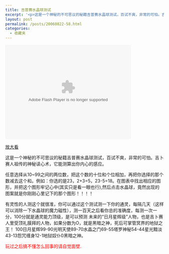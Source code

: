 ```yaml
---
title: 吉普赛水晶球测试
excerpt: '<p>这是一个神秘的不可思议的秘籍吉普赛水晶球测试，百试不爽，非常的可怕。吉卜赛人祖传的神秘读心术，它能测算出你内心的感应。</p>'
layout: post
permalink: /posts/20060822-58.html
categories:
  - 收藏夹
---
```

<embed src="http://www.msnkk.com/uploadfile/200608/msnkk-com.swf" width="400" height="300" scale="noborder" play="true" loop="true" menu="false" wmode="Window" quality="1" type="application/x-shockwave-flash">
</embed>

<a target="_blank" href="http://www.msnkk.com/uploadfile/200608/msnkk-com.swf">放大看</a>

这是一个神秘的不可思议的秘籍吉普赛水晶球测试，百试不爽，非常的可怕。吉卜赛人祖传的神秘读心术，它能测算出你内心的感应。

任意选择从10~99之间的两位数，把这个数的十位和个位相加，再把你选择的那个数减去这个和。例如：你选的是23，2+3=5，23-5=18。在图表中找出相应的图形，并把这个图形牢记心中(其实只是看一眼也行),然后点击水晶球，竟然出现的图案就是你刚刚心里记下的那个图形！！！！

有灵性的人测这个就很准，你可以通过这个测试测一下你的通灵，每隔几天（这样可以消除一下水晶球的魔力磁性），测一百天之后看你总的准确度，每测一次一分，100分就是通灵能力顶级，是可以预测 未来的&ldquo;日月星辉级&rdquo;人物，也是吉卜赛人里受顶礼膜拜的人物，如果分数为O，就是黑暗之神，死后可掌管冥界的地狱之王！ 100日月星辉99-90光明天使89-70水晶之门69-55塔罗神秘54-44星光黯淡43-13怨咒缠身12-1地狱奴仆0黑暗之神。

<font color="#ff0000">玩过之后搞不懂怎么回事的请自觉面壁.</font>